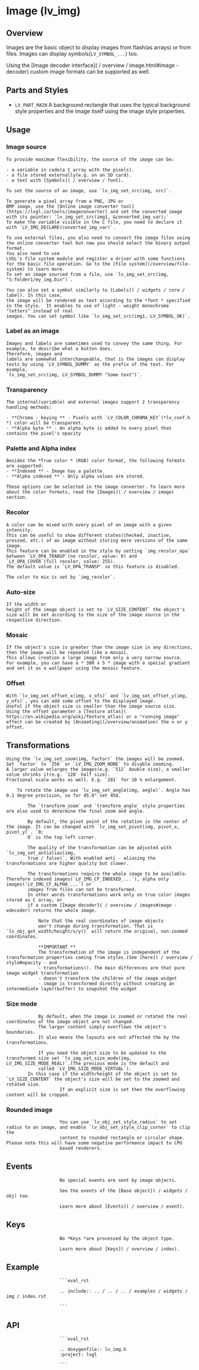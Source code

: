 # Image (lv_img)


## Overview

Images are the basic object to display images from flash(as arrays) or from files. Images can display symbols(`LV_SYMBOL_...`) too.

Using the [Image decoder interface]( / overview / image.html#image - decoder) custom image formats can be supported as well.

## Parts and Styles
- `LV_PART_MAIN` A background rectangle that uses the typical background style properties and the image itself using the image style properties.

## Usage

### Image source
	To provide maximum flexibility, the source of the image can be:

	- a variable in code(a C array with the pixels).
	- a file stored externally(e.g. on an SD card).
	- a text with [Symbols]( / overview / font).

	To set the source of an image, use `lv_img_set_src(img, src)`.

	To generate a pixel array from a PNG, JPG or
	BMP image, use the [Online image converter tool](https://lvgl.io/tools/imageconverter) and set the converted image with its pointer: `lv_img_set_src(img1, &converted_img_var);`
	To make the variable visible in the C file, you need to declare it with `LV_IMG_DECLARE(converted_img_var)`.

	To use external files, you also need to convert the image files using the online converter tool but now you should select the binary output format.
	You also need to use
	LVGL's file system module and register a driver with some functions for the basic file operation. Go to the [File system](/overview/file-system) to learn more.
	To set an image sourced from a file, use `lv_img_set_src(img, "S:folder1/my_img.bin")`.

	You can also set a symbol similarly to [Labels]( / widgets / core / label). In this case,
	the image will be rendered as text according to the *font * specified in the style.  It enables to use of light - weight monochrome "letters" instead of real
	images. You can set symbol like `lv_img_set_src(img1, LV_SYMBOL_OK)`.

### Label as an image
	Images and labels are sometimes used to convey the same thing. For example, to describe what a button does.
	Therefore, images and
	labels are somewhat interchangeable, that is the images can display texts by using `LV_SYMBOL_DUMMY` as the prefix of the text. For example,
	`lv_img_set_src(img, LV_SYMBOL_DUMMY "Some text")`.


### Transparency
	The internal(variable) and external images support 2 transparency handling methods:

	- **Chroma - keying ** - Pixels with `LV_COLOR_CHROMA_KEY`(*lv_conf.h *) color will be transparent.
	- **Alpha byte ** - An alpha byte is added to every pixel that contains the pixel's opacity

### Palette and Alpha index
	Besides the *True color * (RGB) color format, the following formats are supported:
	- **Indexed ** - Image has a palette.
	- **Alpha indexed ** - Only alpha values are stored.

	These options can be selected in the image converter. To learn more about the color formats, read the [Images]( / overview / image) section.

### Recolor
	A color can be mixed with every pixel of an image with a given intensity.
	This can be useful to show different states(checked, inactive, pressed, etc.) of an image without storing more versions of the same image.
	This feature can be enabled in the style by setting `img_recolor_opa` between `LV_OPA_TRANSP`(no recolor, value: 0) and
	`LV_OPA_COVER`(full recolor, value: 255).
	The default value is `LV_OPA_TRANSP` so this feature is disabled.

	The color to mix is set by `img_recolor`.

### Auto-size
	If the width or
	height of the image object is set to `LV_SIZE_CONTENT` the object's size will be set according to the size of the image source in the respective direction.

### Mosaic
	If the object's size is greater than the image size in any directions, then the image will be repeated like a mosaic.
	This allows creation a large image from only a very narrow source.
	For example, you can have a * 300 x 5 * image with a special gradient and set it as a wallpaper using the mosaic feature.

### Offset
	With `lv_img_set_offset_x(img, x_ofs)` and `lv_img_set_offset_y(img, y_ofs)`, you can add some offset to the displayed image.
	Useful if the object size is smaller than the image source size.
	Using the offset parameter a [Texture atlas](
	https://en.wikipedia.org/wiki/Texture_atlas) or a "running image" effect can be created by [Animating](/overview/animation) the x or y offset.

## Transformations

	Using the `lv_img_set_zoom(img, factor)` the images will be zoomed. Set `factor` to `256` or `LV_IMG_ZOOM_NONE` to disable zooming.
	A larger value enlarges the images(e.g. `512` double size), a smaller value shrinks it(e.g. `128` half size).
	Fractional scale works as well. E.g. `281` for 10 % enlargement.

		To rotate the image use `lv_img_set_angle(img, angle)`. Angle has 0.1 degree precision, so for 45.8° set 458.

			The `transform_zoom` and `transform_angle` style properties are also used to determine the final zoom and angle.

			By default, the pivot point of the rotation is the center of the image. It can be changed with `lv_img_set_pivot(img, pivot_x, pivot_y)`. `0;
			0` is the top left corner.

			The quality of the transformation can be adjusted with `lv_img_set_antialias(img,
			true / false)`. With enabled anti - aliasing the transformations are higher quality but slower.

			The transformations require the whole image to be available. Therefore indexed images(`LV_IMG_CF_INDEXED_...`), alpha only images(`LV_IMG_CF_ALPHA_...`) or
			images from files can not be transformed.
			In other words transformations work only on true color images stored as C array, or
			if a custom [Image decoder]( / overview / images#image - edecoder) returns the whole image.

				Note that the real coordinates of image objects
				won't change during transformation. That is `lv_obj_get_width/height/x/y()` will return the original, non-zoomed coordinates.

				**IMPORTANT **
				The transformation of the image is independent of the transformation properties coming from styles.(See [here]( / overview / style#opacity - and
				- transformations)). The main differences are that pure image widget transformation
				- doesn't transform the children of the image widget
				- image is transformed directly without creating an intermediate layer(buffer) to snapshot the widget

### Size mode

				By default, when the image is zoomed or rotated the real coordinates of the image object are not changed.
				The larger content simply overflows the object's boundaries.
				It also means the layouts are not affected the by the transformations.

				If you need the object size to be updated to the transformed size set `lv_img_set_size_mode(img, LV_IMG_SIZE_MODE_REAL)`.(The previous mode is the default and
				called `LV_IMG_SIZE_MODE_VIRTUAL`).
			In this case if the width/height of the object is set to `LV_SIZE_CONTENT` the object's size will be set to the zoomed and rotated size.
						If an explicit size is set then the overflowing content will be cropped.

### Rounded image

						You can use `lv_obj_set_style_radius` to set radius to an image, and enable `lv_obj_set_style_clip_corner` to clip the
						content to rounded rectangle or circular shape. Please note this will have some negative performance impact to CPU
						based renderers.

## Events
						No special events are sent by image objects.

						See the events of the [Base object]( / widgets / obj) too.

						Learn more about [Events]( / overview / event).

## Keys
						No *Keys *are processed by the object type.

						Learn more about [Keys]( / overview / indev).

## Example

						```eval_rst

						.. include:: .. / .. / .. / examples / widgets / img / index.rst

						```

## API

						```eval_rst

						.. doxygenfile:: lv_img.h
						:project: lvgl

						```
